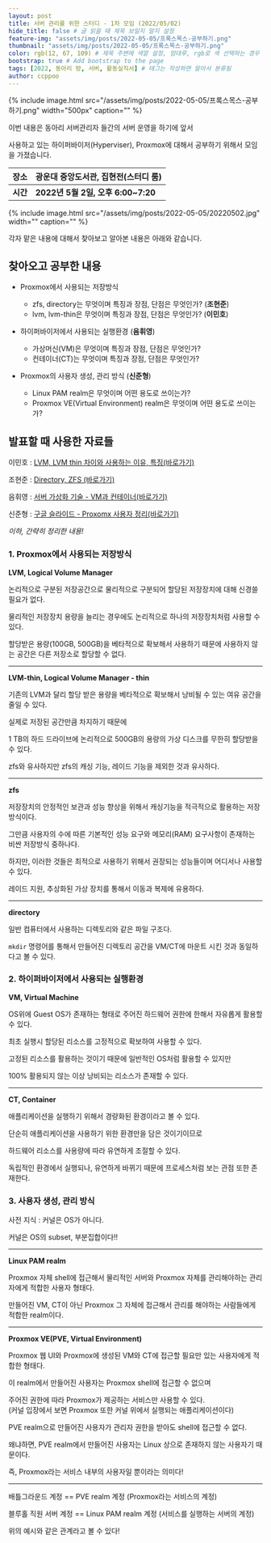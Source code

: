 ```yaml
---
layout: post
title: 서버 관리를 위한 스터디 - 1차 모임 (2022/05/02)
hide_title: false # 글 읽을 때 제목 보일지 말지 설정
feature-img: "assets/img/posts/2022-05-05/프록스목스-공부하기.png"
thumbnail: "assets/img/posts/2022-05-05/프록스목스-공부하기.png"
color: rgb(12, 67, 109) # 제목 주변에 색깔 설정, 맘대루, rgb로 색 선택하는 경우 --> rgb(123, 123, 13)
bootstrap: true # Add bootstrap to the page
tags: [2022, 동아리 방, 서버, 활동실직서] # 태그는 작성하면 알아서 분류됨
author: ccppoo
---
```


{% include image.html src="/assets/img/posts/2022-05-05/프록스목스-공부하기.png" width="500px" caption="" %}

이번 내용은 동아리 서버관리자 들간의 서버 운영을 하기에 앞서

사용하고 있는 하이퍼바이저(Hyperviser), Proxmox에 대해서 공부하기 위해서 모임을 가졌습니다.

| 장소     | 광운대 중앙도서관, 집현전(스터디 룸) |
| -------- | ------------------------------------ |
| **시간** | **2022년 5월 2일, 오후 6:00\~7:20**  |

{% include image.html src="/assets/img/posts/2022-05-05/20220502.jpg" width="" caption="" %}

각자 맡은 내용에 대해서 찾아보고 알아본 내용은 아래와 같습니다.

## 찾아오고 공부한 내용

-   Proxmox에서 사용되는 저장방식

    -   zfs, directory는 무엇이며 특징과 장점, 단점은 무엇인가? (**조현준**)
    -   lvm, lvm-thin은 무엇이며 특징과 장점, 단점은 무엇인가? (**이민호**)

-   하이퍼바이저에서 사용되는 실행환경 (**음휘영**)

    -   가상머신(VM)은 무엇이며 특징과 장점, 단점은 무엇인가?
    -   컨테이너(CT)는 무엇이며 특징과 장점, 단점은 무엇인가?

-   Proxmox의 사용자 생성, 관리 방식 (**신준형**)
    -   Linux PAM realm은 무엇이며 어떤 용도로 쓰이는가?
    -   Proxmox VE(Virtual Environment) realm은 무엇이며 어떤 용도로 쓰이는가?

## 발표할 때 사용한 자료들

이민호 : [LVM, LVM thin 차이와 사용하는 이유, 특징\(바로가기\)](https://docs.google.com/presentation/d/1ojQV3Q5lsjPtU0ex82wEOOU58ChUYSTGpusu3UqDTVc/edit#slide=id.p)

조현준 : [Directory, ZFS \(바로가기\)](https://magical-fluorine-7a0.notion.site/Proxmox-0a067bac5abf4e3ca3d9936cbd398f9b)

음휘영 : [서버 가상화 기술 - VM과 컨테이너\(바로가기\)](https://lavender-cartwheel-279.notion.site/k-net-server-69f83a7c4a3640ca91e8bc7bce28fbf9)

신준형 : [구글 슬라이드 - Proxomx 사용자 정리\(바로가기\)](https://docs.google.com/presentation/d/1APWc8Hnt-Y_rpln81VBpqoEzYn5xYabeKURTMS2Ocvs/edit?usp=sharing)

_이하, 간략히 정리한 내용!_

### 1. Proxmox에서 사용되는 저장방식

**LVM, Logical Volume Manager**

논리적으로 구분된 저장공간으로 물리적으로 구분되어 할당된 저장장치에 대해 신경쓸 필요가 없다.

물리적인 저장장치 용량을 늘리는 경우에도 논리적으로 하나의 저장장치처럼 사용할 수 있다.

할당받은 용량(100GB, 500GB)을 베타적으로 확보해서 사용하기 때문에 사용하지 않는 공간은 다른 저장소로 할당할 수 없다.

---

**LVM-thin, Logical Volume Manager - thin**

기존의 LVM과 달리 할당 받은 용량을 베타적으로 확보해서 낭비될 수 있는 여유 공간을 줄일 수 있다.

실제로 저장된 공간만큼 차지하기 때문에

1 TB의 하드 드라이브에 논리적으로 500GB의 용량의 가상 디스크를 무한히 할당받을 수 있다.

zfs와 유사하지만 zfs의 캐싱 기능, 레이드 기능을 제외한 것과 유사하다.

---

**zfs**

저장장치의 안정적인 보관과 성능 향상을 위해서 캐싱기능을 적극적으로 활용하는 저장방식이다.

그만큼 사용자의 수에 따른 기본적인 성능 요구와 메모리(RAM) 요구사항이 존재하는 비싼 저장방식 중하나다.

하지만, 이러한 것들은 최적으로 사용하기 위해서 권장되는 성능들이며 어디서나 사용할 수 있다.

레이드 지원, 추상화된 가상 장치를 통해서 이동과 복제에 유용하다.

---

**directory**

일반 컴퓨터에서 사용하는 디렉토리와 같은 파일 구조다.

`mkdir` 명령어를 통해서 만들어진 디렉토리 공간을 VM/CT에 마운트 시킨 것과 동일하다고 볼 수 있다.

### 2. 하이퍼바이저에서 사용되는 실행환경

**VM, Virtual Machine**

OS위에 Guest OS가 존재하는 형태로 주어진 하드웨어 권한에 한해서 자유롭게 활용할 수 있다.

최초 실행시 할당된 리소스를 고정적으로 확보하여 사용할 수 있다.

고정된 리소스를 활용하는 것이기 때문에 일반적인 OS처럼 활용할 수 있지만

100% 활용되지 않는 이상 낭비되는 리소스가 존재할 수 있다.

---

**CT, Container**

애플리케이션을 실행하기 위해서 경량화된 환경이라고 볼 수 있다.

단순히 애플리케이션을 사용하기 위한 환경만을 담은 것이기이므로

하드웨어 리소스를 사용량에 따라 유연하게 조절할 수 있다.

독립적인 환경에서 실행되나, 유연하게 바뀌기 때문에 프로세스처럼 보는 관점 또한 존재한다.

### 3. 사용자 생성, 관리 방식

사전 지식 : 커널은 OS가 아니다.

커널은 OS의 subset, 부분집합이다!!

---

**Linux PAM realm**

Proxmox 자체 shell에 접근해서 물리적인 서버와 Proxmox 자체를 관리해야하는 관리자에게 적합한 사용자 형태다.

만들어진 VM, CT이 아닌 Proxmox 그 자체에 접근해서 관리를 해야하는 사람들에게 적합한 realm이다.

---

**Proxmox VE(PVE, Virtual Environment)**

Proxmox 웹 UI와 Proxmox에 생성된 VM와 CT에 접근할 필요만 있는 사용자에게 적합한 형태다.

이 realm에서 만들어진 사용자는 Proxmox shell에 접근할 수 없으며

주어진 권한에 따라 Proxmox가 제공하는 서비스만 사용할 수 있다.<br>
(커널 입장에서 보면 Proxmox 또한 커널 위에서 실행되는 애플리케이션이다)

PVE realm으로 만들어진 사용자가 관리자 권한을 받아도 shell에 접근할 수 없다.

왜냐하면, PVE realm에서 만들어진 사용자는 Linux 상으로 존재하지 않는 사용자기 때문이다.

즉, Proxmox라는 서비스 내부의 사용자일 뿐이라는 의미다!

---

배틀그라운드 계정 == PVE realm 계정 (Proxmox라는 서비스의 계정)

블루홀 직원 서버 계정 == Linux PAM realm 계정 (서비스를 실행하는 서버의 계정)

위의 예시와 같은 관계라고 볼 수 있다!

